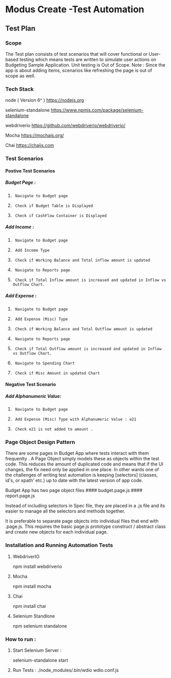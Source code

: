 # Modus Create -Test Automation 

## Test Plan


### Scope
The Test plan consists of test scenarios that will cover functional or User-based testing which means tests are written to simulate user actions on Budgeting Sample Application. Unit testing is Out of Scope.
Note : Since the app is about adding items,  scenarios like refreshing the page is out of scope as well.

### Tech Stack
node ( Version 6^ ) https://nodejs.org

selenium-standalone https://www.npmjs.com/package/selenium-standalone

webdriverio https://github.com/webdriverio/webdriverio/

Mocha https://mochajs.org/

Chai https://chaijs.com 




### Test Scenarios 

#### Postive Test Scenarios

##### Budget Page : 
    
1.      Navigate to Budget page
2.      Check if Budget Table is Displayed
3.      Check if CashFlow Container is Displayed

##### Add Income : 
    
1.      Navigate to Budget page
2.      Add Income Type
3.      Check if Working Balance and Total inflow amount is updated
4.      Navigate to Reports page
5.      Check if Total Inflow amount is increased and updated in Inflow vs Outflow Chart.

##### Add Expense : 
    
1.      Navigate to Budget page
2.      Add Expense (Misc) Type
3.      Check if Working Balance and Total Outflow amount is updated
4.      Navigate to Reports page
5.      Check if Total Outflow amount is increased and updated in Inflow vs Outflow Chart.
6.      Navigate to Spending Chart
7.      Check if Misc Amount in updated Chart

#### Negative Test Scenario

##### Add Alphanumeric Value: 
1.      Navigate to Budget page
2.      Add Expense (Misc) Type with Alphanumeric Value : e21
3.      Check e21 is not added to amount .

### Page Object Design Pattern
There are some pages in Budget App where tests interact with them frequenlty . A Page Object simply models these as objects within the test code. This reduces the amount of duplicated code and means that if the UI changes, the fix need only be applied in one place. In other wards one of the challenges of writing test automation is keeping  [selectors] (classes, id's, or xpath' etc.) up to date with the latest version of app code.

Budget App has two page object files
    #### budget.page.js
    #### report.page.js

Instead of including  selectors in  Spec file,  they are placed  in a <pagename>.js file and its easier to manage all the selectors and methods together.

It is preferable to separate page objects into individual files that end with .page.js. This  requires the basic page.js prototype construct / abstract class and create new objects for each individual page.

### Installation and Running Automation Tests 

1.    WebdriverIO

      npm install webdriverio

2.    Mocha

      npm install mocha

3.    Chai

      npm install chai

4. Selenium Standlone

      npm selenium standalone

### How to run :

1.    Start Selenium Server :

      selenium-standalone start

2.    Run Tests :
        ./node_modules/.bin/wdio wdio.conf.js




